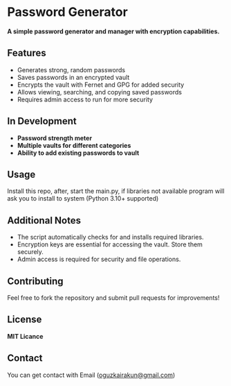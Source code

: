 # Password Generator

**A simple password generator and manager with encryption capabilities.**

## Features

- Generates strong, random passwords
- Saves passwords in an encrypted vault
- Encrypts the vault with Fernet and GPG for added security
- Allows viewing, searching, and copying saved passwords
- Requires admin access to run for more security

## In Development

- **Password strength meter**
- **Multiple vaults for different categories**
- **Ability to add existing passwords to vault**

## Usage
Install this repo, after, start the main.py, if libraries not available program will ask you to install to system (Python 3.10+ supported)

## Additional Notes

- The script automatically checks for and installs required libraries.
- Encryption keys are essential for accessing the vault. Store them securely.
- Admin access is required for security and file operations.

## Contributing

Feel free to fork the repository and submit pull requests for improvements!

## License

**MIT Licance**

## Contact
You can get contact with Email (oguzkairakun@gmail.com)
